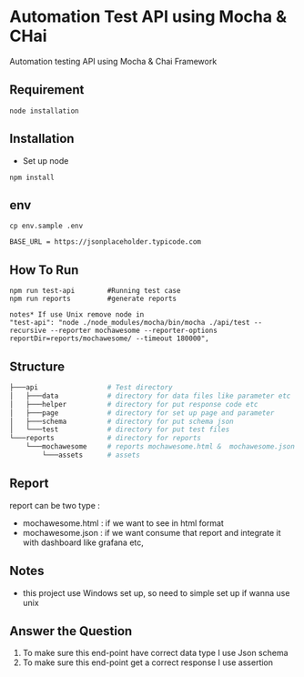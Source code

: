 # Automation Test API using Mocha & CHai

Automation testing API using Mocha & Chai Framework


## Requirement
```
node installation
```

## Installation

- Set up node

```
npm install
```

## env
```
cp env.sample .env
```
```
BASE_URL = https://jsonplaceholder.typicode.com
```
    
## How To Run
```
npm run test-api        #Running test case
npm run reports         #generate reports

notes* If use Unix remove node in 
"test-api": "node ./node_modules/mocha/bin/mocha ./api/test --recursive --reporter mochawesome --reporter-options reportDir=reports/mochawesome/ --timeout 180000",
```

## Structure
```bash
├───api                 # Test directory
│   ├───data            # directory for data files like parameter etc
│   ├───helper          # directory for put response code etc
│   ├───page            # directory for set up page and parameter
│   ├───schema          # directory for put schema json
│   └───test            # directory for put test files 
└───reports             # directory for reports
    └───mochawesome     # reports mochawesome.html &  mochawesome.json
        └───assets      # assets
```



## Report

report can be two type :
- mochawesome.html : if we want to see in html format
- mochawesome.json : if we want consume that report and integrate it with dashboard like grafana etc,

## Notes
- this project use Windows set up, so need to simple set up if wanna use unix

## Answer the Question
1. To make sure this end-point have correct data type I use Json schema
2. To make sure this end-point get a correct response I use assertion

